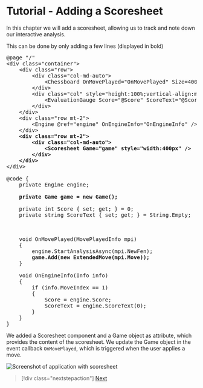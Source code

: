 # Tutorial - Adding a Scoresheet

In this chapter we will add a scoresheet, allowing us to track and note down our interactive analysis.

This can be done by only adding a few lines (displayed in bold)
<pre>
@page "/"
&lt;div class="container"&gt;
    &lt;div class="row"&gt;
        &lt;div class="col-md-auto"&gt;
            &lt;Chessboard OnMovePlayed="OnMovePlayed" Size=400 /&gt;
        &lt;/div&gt;
        &lt;div class="col" style="height:100%;vertical-align:middle;"&gt;
            &lt;EvaluationGauge Score="@Score" ScoreText="@ScoreText" Orientation="Orientation.Vertical" style="height:350px;padding-top:25px;" /&gt;
        &lt;/div&gt;
    &lt;/div&gt;
    &lt;div class="row mt-2"&gt;
        &lt;Engine @ref="engine" OnEngineInfo="OnEngineInfo" /&gt;
    &lt;/div&gt;
    <strong>&lt;div class="row mt-2"&gt;
        &lt;div class="col-md-auto"&gt;
            &lt;Scoresheet Game="game" style="width:400px" /&gt;
        &lt;/div&gt;
    &lt;/div&gt;</strong>
&lt;/div&gt;

@code {
    private Engine engine;

    <strong>private Game game = new Game();</strong>

    private int Score { set; get; } = 0;
    private string ScoreText { set; get; } = String.Empty;



    void OnMovePlayed(MovePlayedInfo mpi)
    {
        engine.StartAnalysisAsync(mpi.NewFen);
        <strong>game.Add(new ExtendedMove(mpi.Move));</strong>
    }

    void OnEngineInfo(Info info)
    {
        if (info.MoveIndex == 1)
        {
            Score = engine.Score;
            ScoreText = engine.ScoreText(0);
        }
    }
}
</pre>

We added a Scoresheet component and a Game object as attribute, which provides the content of the scoresheet.
We update the Game object in the event callback `OnMovePlayed`, which is triggered when the user applies a move.

![Screenshot of application with scoresheet](img\tutorial_1_4a.png) 

> [!div class="nextstepaction"]
> [Next](tutorial_1_5.md)